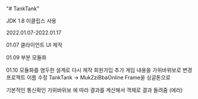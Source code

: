 "# TankTank" 

JDK 1.8
이클립스 사용

2022.01.07-2022.01.17

01.07 클라이언트 UI 제작

01.09 부분 모듈화

01.10
모듈화를 염두한 설계로 다시 제작
회원가입 추가
게임 내용을 가위바위보로 변경
프로젝트 이름 수정 TankTank -> MukZziBbaOnline
Frame을 싱글톤으로

기본적인 통신확인
가위바위보 에 따라 결과를 계산해서 객체로 결과 돌려줌 (에러)